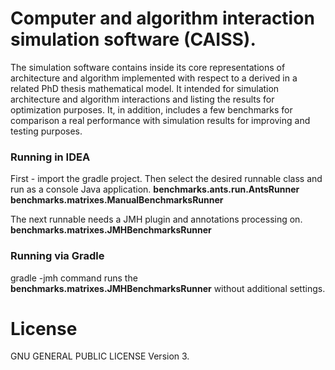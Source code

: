 # Computer and algorithm interaction simulation software (CAISS).
The simulation software contains inside its core representations of 
architecture and algorithm implemented with respect to a derived in 
a related PhD thesis mathematical model. It intended for simulation 
architecture and algorithm interactions and listing the results for 
optimization purposes. It, in addition, includes a few benchmarks for 
comparison a real performance with simulation results for improving and 
testing purposes.   

### Running in IDEA
First - import the gradle project. Then select the desired runnable 
class and run as a console Java application.
**benchmarks.ants.run.AntsRunner
benchmarks.matrixes.ManualBenchmarksRunner**

The next runnable needs a JMH plugin and annotations processing on.
**benchmarks.matrixes.JMHBenchmarksRunner** 

### Running via Gradle
gradle -jmh command runs the 
**benchmarks.matrixes.JMHBenchmarksRunner** 
without additional settings.

# License
GNU GENERAL PUBLIC LICENSE Version 3.